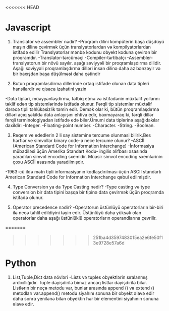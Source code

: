 <<<<<<< HEAD

# Javascript

1. Translator ve assembler nədir? 
-Proqram dilini kompüterin başa düşdüyü maşın dilinə çevirmək üçün translyatorlardan və kompilyatorlardan istifadə edilir  Translyatorlar mənbə kodunu obyekt koduna çevirən bir proqramdır. 
-Translator-tərcüməçi
-Compiler-tərtibatçı 
-Assembler- translyatorun bir növü sayılır. aşağı səviyyəli bir proqramlaşdırma dilidir. Aşağı səviyyəli proqramlaşdırma dilləri insan dilinə daha az bənzəyir və bir baxışdan başa düşülməsi daha çətindir

2. Butun proqramlasdirma dillerinde ortaq istifade olunan data tipleri hansilardir ve qisaca izahatini yazin

-Data tipləri, müəyyənləşdirmə, tətbiq etmə və istifadənin müxtəlif yollarını təklif edən tip sistemlərində istifadə olunur. Fərqli tip sistemlər müxtəlif dərəcə tipli təhlükəsizlik təmin edir. Demək olar ki, bütün proqramlaşdırma dilləri açıq şəkildə data anlayışını ehtiva edir, baxmayaraq ki, fərqli dillər fərqli terminologiyadan istifadə edə bilər.Ümumi data tiplərinə aşağıdakılar daxildir:
-Integer.
-Floating-point number.
-Character.
-String.
-Boolean.
 
 
 3. Reqem ve ededlerin 2 li say sistemine tercume olunmasi bilirik.Bes hərflər ve simvollar binary code-a nece tercume olunur?
-ASCİİ (American Standard Code for Information Interchange)
-İnformasiya mübadiləsi üçün Amerika Standart Kodu- ingilis əlifbası əsasında yaradılan simvol encoding sxemidir. Müasir simvol encoding sxemlərinin çoxu ASCİİ əsasında yaradılmışdır.

-1963-cü ildə mətn tipli informasiyanın kodlaşdırılması üçün ASCII standartı American Standard Code for Information Interchange qəbul edilmişdir.


4. Type Conversion ya da Type Casting nədir?
-Type casting və type conversion  bir data tipini başqa bir  tipinə data çevirmək üçün  proqramda istifadə olunur.

5. Operator precedence nədir?
-Operatorun üstünlüyü operatorların bir-biri ilə necə təhlil edildiyini təyin edir. Üstünlüyü daha yüksək olan operatorlar daha aşağı üstünlüklü operatorların operandlarına çevrilir.








=======
>>>>>>> 251ba4d3597483015ea2e6fe50f13e9728e57a6d
>>>>>>> 
# Python 

 1. List,Tuple,Dict data növləri
 -Lists və tuples obyektlərin sıralanmış ardıcıllığıdır. Tuple dəyişdirilə biməz ancaq listlər dəyişdirilə bilər. 
Listlərın bir neçə metodu var, bunlar arasında append () və extend () metodları var.append() metodu siyahını sonuna bir obyekt əlavə edir  daha sonra yenilənə bilən obyektin hər bir elementini  siyahının sonuna əlavə edir. 
 


 
